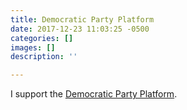 ```yaml
---
title: Democratic Party Platform
date: 2017-12-23 11:03:25 -0500
categories: []
images: []
description: ''

---
```

I support the [Democratic Party Platform]( https://www.democrats.org/party-platform "Democratic Party Platform").  